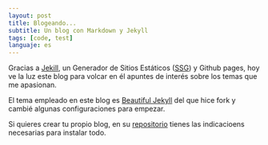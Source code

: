 ```yaml
---
layout: post
title: Blogeando...
subtitle: Un blog con Markdown y Jekyll
tags: [code, test]
languaje: es
---
```


Gracias a [Jekill](https://jekyllrb.com/), un Generador de Sitios Estáticos ([SSG](https://www.cloudflare.com/es-es/learning/performance/static-site-generator/))  y Github pages, hoy ve la luz este blog para volcar en él apuntes de interés sobre los temas que me apasionan.

El tema empleado en este blog es [Beautiful Jekyll](https://beautifuljekyll.com/) del que hice fork y cambié algunas configuraciones para empezar. 

Si quieres crear tu propio blog, en su [repositorio](https://github.com/daattali/beautiful-jekyll) tienes las indicacioens necesarias para instalar todo.